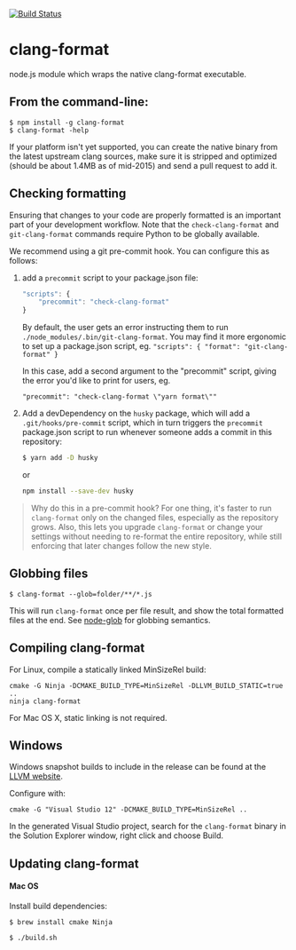 [![Build Status](https://circleci.com/gh/angular/clang-format.svg?style=svg)](https://circleci.com/gh/angular/clang-format)

# clang-format

node.js module which wraps the native clang-format executable.

## From the command-line:

    $ npm install -g clang-format
    $ clang-format -help

If your platform isn't yet supported, you can create the native binary from
the latest upstream clang sources, make sure it is stripped and optimized
(should be about 1.4MB as of mid-2015) and send a pull request to add it.

## Checking formatting

Ensuring that changes to your code are properly formatted is an important part
of your development workflow. Note that the `check-clang-format` and
`git-clang-format` commands require Python to be globally available.

We recommend using a git pre-commit hook. You can configure this as follows:

1. add a `precommit` script to your package.json file:

   ```js
   "scripts": {
       "precommit": "check-clang-format"
   }
   ```

   By default, the user gets an error instructing them to run
   `./node_modules/.bin/git-clang-format`. You may find it more ergonomic to set
   up a package.json script, eg.
   `"scripts": { "format": "git-clang-format" }`

   In this case, add a second argument to the "precommit" script, giving the
   error you'd like to print for users, eg.

   `"precommit": "check-clang-format \"yarn format\""`

2. Add a devDependency on the `husky` package, which will add a
   `.git/hooks/pre-commit` script, which in turn triggers the `precommit`
   package.json script to run whenever someone adds a commit in this repository:

   ```sh
   $ yarn add -D husky
   ```

   or

   ```sh
   npm install --save-dev husky
   ```

> Why do this in a pre-commit hook? For one thing, it's faster to run
> `clang-format` only on the changed files, especially as the repository grows.
> Also, this lets you upgrade `clang-format` or change your settings without
> needing to re-format the entire repository, while still enforcing that later
> changes follow the new style.

## Globbing files

    $ clang-format --glob=folder/**/*.js

This will run `clang-format` once per file result, and show the total
formatted files at the end.
See [node-glob](https://github.com/isaacs/node-glob) for globbing semantics.

## Compiling clang-format

For Linux, compile a statically linked MinSizeRel build:

    cmake -G Ninja -DCMAKE_BUILD_TYPE=MinSizeRel -DLLVM_BUILD_STATIC=true ..
    ninja clang-format

For Mac OS X, static linking is not required.

## Windows

Windows snapshot builds to include in the release can be found at the
[LLVM website](http://llvm.org/builds/).

Configure with:

    cmake -G "Visual Studio 12" -DCMAKE_BUILD_TYPE=MinSizeRel ..

In the generated Visual Studio project, search for the `clang-format` binary in
the Solution Explorer window, right click and choose Build.

## Updating clang-format

#### Mac OS

Install build dependencies:

    $ brew install cmake Ninja

    $ ./build.sh

